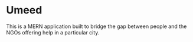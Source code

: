 # Umeed
This is a MERN application built to bridge the gap between people and the NGOs offering help in a particular city.
